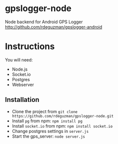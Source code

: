 gpslogger-node
==============
Node backend for Android GPS Logger <http://github.com/rdeguzman/gpslogger-android>

# Instructions

You will need:

- Node.js
- Socket.io
- Postgres
- Webserver

## Installation

- Clone the project from `git clone https://github.com/rdeguzman/gpslogger-node.git`
- Install `pg` from npm: `npm install pg`
- Install `socket.io` from npm: `npm install socket.io`
- Change postgres settings in `server.js`
- Start the gps_server: `node server.js`


